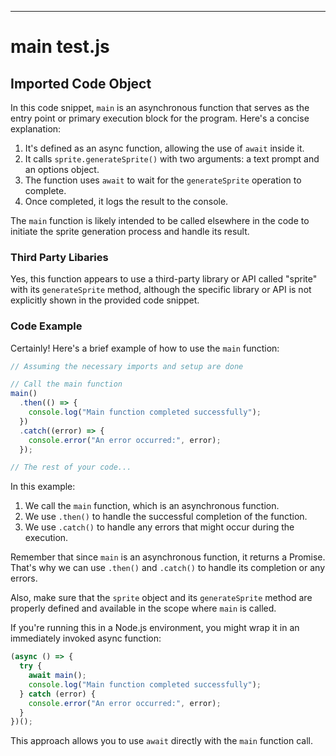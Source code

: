 

  

  
---
# main test.js
## Imported Code Object
In this code snippet, `main` is an asynchronous function that serves as the entry point or primary execution block for the program. Here's a concise explanation:

1. It's defined as an async function, allowing the use of `await` inside it.
2. It calls `sprite.generateSprite()` with two arguments: a text prompt and an options object.
3. The function uses `await` to wait for the `generateSprite` operation to complete.
4. Once completed, it logs the result to the console.

The `main` function is likely intended to be called elsewhere in the code to initiate the sprite generation process and handle its result.

### Third Party Libaries

Yes, this function appears to use a third-party library or API called "sprite" with its `generateSprite` method, although the specific library or API is not explicitly shown in the provided code snippet.

### Code Example

Certainly! Here's a brief example of how to use the `main` function:

```javascript
// Assuming the necessary imports and setup are done

// Call the main function
main()
  .then(() => {
    console.log("Main function completed successfully");
  })
  .catch((error) => {
    console.error("An error occurred:", error);
  });

// The rest of your code...
```

In this example:

1. We call the `main` function, which is an asynchronous function.
2. We use `.then()` to handle the successful completion of the function.
3. We use `.catch()` to handle any errors that might occur during the execution.

Remember that since `main` is an asynchronous function, it returns a Promise. That's why we can use `.then()` and `.catch()` to handle its completion or any errors.

Also, make sure that the `sprite` object and its `generateSprite` method are properly defined and available in the scope where `main` is called.

If you're running this in a Node.js environment, you might wrap it in an immediately invoked async function:

```javascript
(async () => {
  try {
    await main();
    console.log("Main function completed successfully");
  } catch (error) {
    console.error("An error occurred:", error);
  }
})();
```

This approach allows you to use `await` directly with the `main` function call.


  